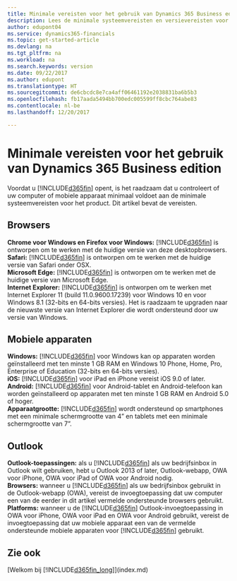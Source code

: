 ```yaml
---
title: Minimale vereisten voor het gebruik van Dynamics 365 Business edition | Microsoft Docs
description: Lees de minimale systeemvereisten en versievereisten voor het gebruik van Dynamics 365 Business edition.
author: edupont04
ms.service: dynamics365-financials
ms.topic: get-started-article
ms.devlang: na
ms.tgt_pltfrm: na
ms.workload: na
ms.search.keywords: version
ms.date: 09/22/2017
ms.author: edupont
ms.translationtype: HT
ms.sourcegitcommit: de6cbcdc8e7ca4aff06461192e2038831ba6b5b3
ms.openlocfilehash: fb17aada5494bb700edc005599ff8cbc764abe83
ms.contentlocale: nl-be
ms.lasthandoff: 12/20/2017

---
```

# <a name="minimum-requirements-for-using-dynamics-365-business-edition"></a>Minimale vereisten voor het gebruik van Dynamics 365 Business edition
Voordat u [!INCLUDE[d365fin](includes/d365fin_md.md)] opent, is het raadzaam dat u controleert of uw computer of mobiele apparaat minimaal voldoet aan de minimale systeemvereisten voor het product. Dit artikel bevat de vereisten.  

## <a name="browsers"></a>Browsers
**Chrome voor Windows en Firefox voor Windows:** [!INCLUDE[d365fin](includes/d365fin_md.md)] is ontworpen om te werken met de huidige versie van deze desktopbrowsers.  
**Safari:** [!INCLUDE[d365fin](includes/d365fin_md.md)] is ontworpen om te werken met de huidige versie van Safari onder OSX.  
**Microsoft Edge:** [!INCLUDE[d365fin](includes/d365fin_md.md)] is ontworpen om te werken met de huidige versie van Microsoft Edge.  
**Internet Explorer:** [!INCLUDE[d365fin](includes/d365fin_md.md)] is ontworpen om te werken met Internet Explorer 11 (build 11.0.9600.17239) voor Windows 10 en voor Windows 8.1 (32-bits en 64-bits versies). Het is raadzaam te upgraden naar de nieuwste versie van Internet Explorer die wordt ondersteund door uw versie van Windows.  

## <a name="mobile-devices"></a>Mobiele apparaten
**Windows:** [!INCLUDE[d365fin](includes/d365fin_md.md)] voor Windows kan op apparaten worden geïnstalleerd met ten minste 1 GB RAM en Windows 10 Phone, Home, Pro, Enterprise of Education (32-bits en 64-bits versies).  
**iOS:** [!INCLUDE[d365fin](includes/d365fin_md.md)] voor iPad en iPhone vereist iOS 9.0 of later.  
**Android:** [!INCLUDE[d365fin](includes/d365fin_md.md)] voor Android-tablet en Android-telefoon kan worden geïnstalleerd op apparaten met ten minste 1 GB RAM en Android 5.0 of hoger.  
**Apparaatgrootte:** [!INCLUDE[d365fin](includes/d365fin_md.md)] wordt ondersteund op smartphones met een minimale schermgrootte van 4” en tablets met een minimale schermgrootte van 7”.  

## <a name="outlook"></a>Outlook
**Outlook-toepassingen:** als u [!INCLUDE[d365fin](includes/d365fin_md.md)] als uw bedrijfsinbox in Outlook wilt gebruiken, hebt u Outlook 2013 of later, Outlook-webapp, OWA voor iPhone, OWA voor iPad of OWA voor Android nodig.  
**Browsers:** wanneer u [!INCLUDE[d365fin](includes/d365fin_md.md)] als uw bedrijfsinbox gebruikt in de Outlook-webapp (OWA), vereist de invoegtoepassing dat uw computer een van de eerder in dit artikel vermelde ondersteunde browsers gebruikt.  
**Platforms:** wanneer u de [!INCLUDE[d365fin](includes/d365fin_md.md)] Outlook-invoegtoepassing in OWA voor iPhone, OWA voor iPad en OWA voor Android gebruikt, vereist de invoegtoepassing dat uw mobiele apparaat een van de vermelde ondersteunde mobiele apparaten voor [!INCLUDE[d365fin](includes/d365fin_md.md)] gebruikt.  

## <a name="see-also"></a>Zie ook
[Welkom bij [!INCLUDE[d365fin_long](includes/d365fin_long_md.md)]](index.md)  

